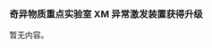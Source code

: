 <h3 class="text-center">奇异物质重点实验室 XM 异常激发装置获得升级</h3>

[title]: <> (奇异物质重点实验室 XM 异常激发装置获得升级)
[time]: <> (2020-01-11)

暂无内容。
